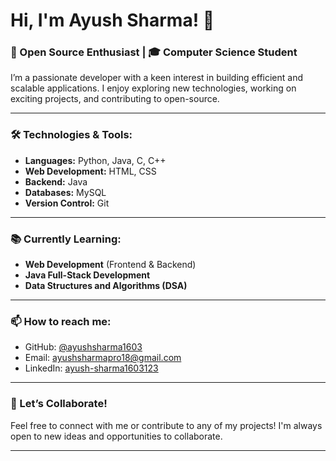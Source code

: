 # Hi, I'm Ayush Sharma! 👋

### 🚀 Open Source Enthusiast | 🎓 Computer Science Student

I’m a passionate developer with a keen interest in building efficient and scalable applications. I enjoy exploring new technologies, working on exciting projects, and contributing to open-source.

---

### 🛠️ Technologies & Tools:

- **Languages:** Python, Java, C, C++
- **Web Development:** HTML, CSS
- **Backend:** Java
- **Databases:** MySQL
- **Version Control:** Git

---

### 📚 Currently Learning:

- **Web Development** (Frontend & Backend)
- **Java Full-Stack Development**
- **Data Structures and Algorithms (DSA)**

---

### 📫 How to reach me:

- GitHub: [@ayushsharma1603](https://github.com/ayushsharma1603)
- Email: ayushsharmapro18@gmail.com
- LinkedIn: [ayush-sharma1603123](https://www.linkedin.com/in/ayush-sharma1603123/)

---

### 🤝 Let’s Collaborate!

Feel free to connect with me or contribute to any of my projects! I'm always open to new ideas and opportunities to collaborate.

---
